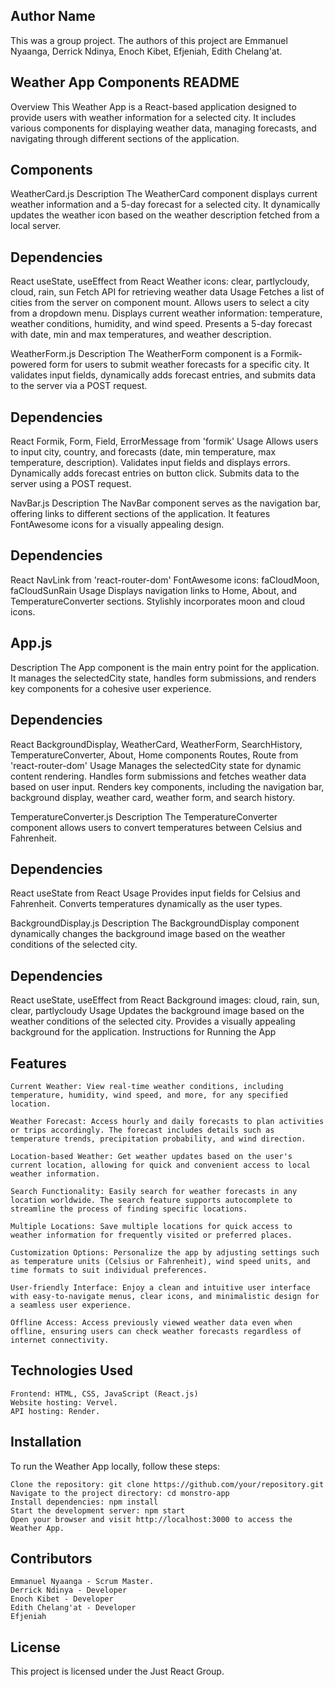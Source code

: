 ## Author Name

This was a group project.  The authors of this project are Emmanuel Nyaanga, Derrick Ndinya, Enoch Kibet, Efjeniah, Edith Chelang'at.


## Weather App Components README
Overview
This Weather App is a React-based application designed to provide users with weather information for a selected city. It includes various components for displaying weather data, managing forecasts, and navigating through different sections of the application.

## Components

WeatherCard.js
Description
The WeatherCard component displays current weather information and a 5-day forecast for a selected city. It dynamically updates the weather icon based on the weather description fetched from a local server.

## Dependencies
React
useState, useEffect from React
Weather icons: clear, partlycloudy, cloud, rain, sun
Fetch API for retrieving weather data
Usage
Fetches a list of cities from the server on component mount.
Allows users to select a city from a dropdown menu.
Displays current weather information: temperature, weather conditions, humidity, and wind speed.
Presents a 5-day forecast with date, min and max temperatures, and weather description.

WeatherForm.js
Description
The WeatherForm component is a Formik-powered form for users to submit weather forecasts for a specific city. It validates input fields, dynamically adds forecast entries, and submits data to the server via a POST request.

## Dependencies
React
Formik, Form, Field, ErrorMessage from 'formik'
Usage
Allows users to input city, country, and forecasts (date, min temperature, max temperature, description).
Validates input fields and displays errors.
Dynamically adds forecast entries on button click.
Submits data to the server using a POST request.

NavBar.js
Description
The NavBar component serves as the navigation bar, offering links to different sections of the application. It features FontAwesome icons for a visually appealing design.

## Dependencies
React
NavLink from 'react-router-dom'
FontAwesome icons: faCloudMoon, faCloudSunRain
Usage
Displays navigation links to Home, About, and TemperatureConverter sections.
Stylishly incorporates moon and cloud icons.

## App.js
Description
The App component is the main entry point for the application. It manages the selectedCity state, handles form submissions, and renders key components for a cohesive user experience.

## Dependencies
React
BackgroundDisplay, WeatherCard, WeatherForm, SearchHistory, TemperatureConverter, About, Home components
Routes, Route from 'react-router-dom'
Usage
Manages the selectedCity state for dynamic content rendering.
Handles form submissions and fetches weather data based on user input.
Renders key components, including the navigation bar, background display, weather card, weather form, and search history.

TemperatureConverter.js
Description
The TemperatureConverter component allows users to convert temperatures between Celsius and Fahrenheit.

## Dependencies
React
useState from React
Usage
Provides input fields for Celsius and Fahrenheit.
Converts temperatures dynamically as the user types.

BackgroundDisplay.js
Description
The BackgroundDisplay component dynamically changes the background image based on the weather conditions of the selected city.

## Dependencies
React
useState, useEffect from React
Background images: cloud, rain, sun, clear, partlycloudy
Usage
Updates the background image based on the weather conditions of the selected city.
Provides a visually appealing background for the application.
Instructions for Running the App

## Features

    Current Weather: View real-time weather conditions, including temperature, humidity, wind speed, and more, for any specified location.

    Weather Forecast: Access hourly and daily forecasts to plan activities or trips accordingly. The forecast includes details such as temperature trends, precipitation probability, and wind direction.

    Location-based Weather: Get weather updates based on the user's current location, allowing for quick and convenient access to local weather information.

    Search Functionality: Easily search for weather forecasts in any location worldwide. The search feature supports autocomplete to streamline the process of finding specific locations.

    Multiple Locations: Save multiple locations for quick access to weather information for frequently visited or preferred places.

    Customization Options: Personalize the app by adjusting settings such as temperature units (Celsius or Fahrenheit), wind speed units, and time formats to suit individual preferences.

    User-friendly Interface: Enjoy a clean and intuitive user interface with easy-to-navigate menus, clear icons, and minimalistic design for a seamless user experience.

    Offline Access: Access previously viewed weather data even when offline, ensuring users can check weather forecasts regardless of internet connectivity.

## Technologies Used

    Frontend: HTML, CSS, JavaScript (React.js)
    Website hosting: Vervel.
    API hosting: Render.

## Installation

To run the Weather App locally, follow these steps:

    Clone the repository: git clone https://github.com/your/repository.git
    Navigate to the project directory: cd monstro-app
    Install dependencies: npm install
    Start the development server: npm start
    Open your browser and visit http://localhost:3000 to access the Weather App.

## Contributors

    Emmanuel Nyaanga - Scrum Master.
    Derrick Ndinya - Developer
    Enoch Kibet - Developer
    Edith Chelang'at - Developer
    Efjeniah 

## License

This project is licensed under the Just React Group.